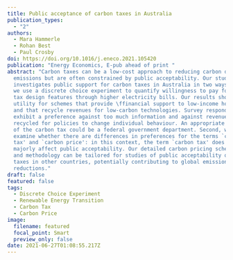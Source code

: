 ```yaml
---
title: Public acceptance of carbon taxes in Australia
publication_types:
  - "2"
authors:
  - Mara Hammerle
  - Rohan Best
  - Paul Crosby
doi: https://doi.org/10.1016/j.eneco.2021.105420
publication: "Energy Economics, E-pub ahead of print "
abstract: "Carbon taxes can be a low-cost approach to reducing carbon dioxide
  emissions but are often constrained by public acceptability. Our study
  investigates public support for carbon taxes in Australia in two ways. First,
  we use a discrete choice experiment to quantify willingness to pay for carbon
  tax design features through higher electricity bills. Our results show higher
  utility for schemes that provide \ffinancial support to low-income households
  and that recycle revenues for low-carbon technologies. Survey respondents
  exhibit a preference against too much information and against revenues being
  recycled for policies to change individual behaviour. An appropriate manager
  of the carbon tax could be a federal government department. Second, we also
  examine whether there are differences in preferences for the terms `carbon
  tax' and `carbon price': in this context, the term `carbon tax' does not
  majorly affect public acceptability. Our detailed carbon pricing scheme design
  and methodology can be tailored for studies of public acceptability of carbon
  taxes in other countries, potentially contributing to global emissions
  reductions."
draft: false
featured: false
tags:
  - Discrete Choice Experiment
  - Renewable Energy Transition
  - Carbon Tax
  - Carbon Price
image:
  filename: featured
  focal_point: Smart
  preview_only: false
date: 2021-06-27T01:08:55.217Z
---
```

